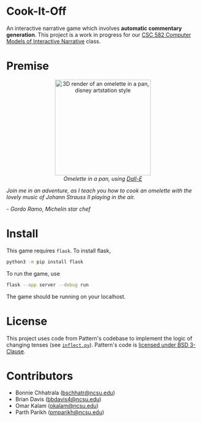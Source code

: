 # Cook-It-Off
An interactive narrative game which involves **automatic commentary generation**.
This project is a work in progress for our [CSC 582 Computer Models of Interactive Narrative](https://www.engineeringonline.ncsu.edu/course/csc-582-computer-models-of-interactive-narrative/) class.

# Premise
<p align="center">
  <img src="https://user-images.githubusercontent.com/24948340/201385087-fa9dc94c-00c4-4710-8fdf-8d0117811ca6.png" alt="3D render of an omelette in a pan, disney artstation style" width="250"/>
  <br>
  <i>Omelette in a pan, using <a href="https://labs.openai.com/">Dall-E</a></i>
</p>

_Join me in an adventure, as I teach you how to cook an omelette with the lovely music of Johann Strauss II playing in the air._

_- Gordo Ramo, Michelin star chef_

# Install
This game requires `flask`. To install flask,
```bash
python3 -m pip install flask
```

To run the game, use
```bash
flask --app server --debug run
```

The game should be running on your localhost.

# License
This project uses code from Pattern's codebase to implement the logic of changing tenses (see [`inflect.py`](https://github.com/pncnmnp/Cook-It-Off/blob/master/inflect.py)). Pattern's code is [licensed under BSD 3-Clause](https://github.com/clips/pattern/blob/master/LICENSE.txt).


# Contributors
* Bonnie Chhatrala (bschhatr@ncsu.edu)
* Brian Davis (bbdavis4@ncsu.edu)
* Omar Kalam (okalam@ncsu.edu)
* Parth Parikh (pmparikh@ncsu.edu)
